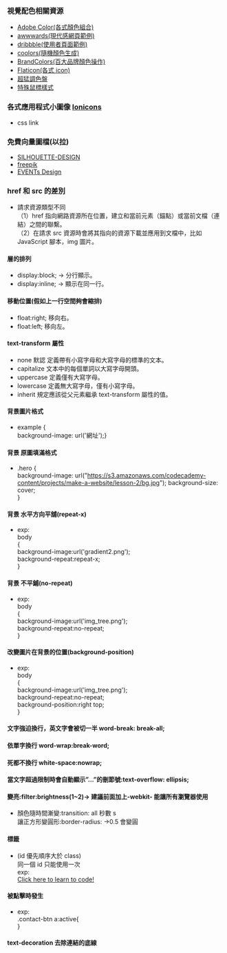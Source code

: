 ### 視覺配色相關資源

-   [Adobe Color(各式顏色組合)](https://color.adobe.com/zh/explore)
-   [awwwards(現代感網頁範例)](https://www.awwwards.com/websites/)
-   [dribbble(使用者頁面範例)](https://dribbble.com/)
-   [coolors(隨機顏色生成)](https://coolors.co/3a3335-d81e5b-f0544f-fdf0d5-c6d8d3)
-   [BrandColors(百大品牌顏色操作)](https://brandcolors.net/)
-   [Flaticon(各式 icon)](https://www.flaticon.com/)
-   [超猛調色盤](https://codepen.io/jh3y/pen/dybjLpa)
-   [特殊鼠標樣式](http://www.cursors-4u.com/)

### 各式應用程式小圖像 [Ionicons](https://ionicons.com)

-   css link <link href="https://unpkg.com/ionicons@4.5.10-0/dist/css/ionicons.min.css" rel="stylesheet">

### 免費向量圖檔(以拉)

-   [SILHOUETTE-DESIGN](https://kage-design.com/)
-   [freepik](https://www.freepik.com/)
-   [EVENTs Design](https://event-pre.com/)

### href 和 src 的差別

-   請求資源類型不同  
    （1）href 指向網路資源所在位置，建立和當前元素（錨點）或當前文檔（連結）之間的聯繫。  
    （2）在請求 src 資源時會將其指向的資源下載並應用到文檔中，比如 JavaScript 腳本，img 圖片。

#### 層的排列

-   display:block; → 分行顯示。
-   display:inline; → 顯示在同一行。

#### 移動位置(假如上一行空間夠會縮排)

-   float:right; 移向右。
-   float:left; 移向左。

#### text-transform 屬性

-   none 默認 定義帶有小寫字母和大寫字母的標準的文本。
-   capitalize 文本中的每個單詞以大寫字母開頭。
-   uppercase 定義僅有大寫字母。
-   lowercase 定義無大寫字母，僅有小寫字母。
-   inherit 規定應該從父元素繼承 text-transform 屬性的值。

#### 背景圖片格式

-   example {  
     background-image: url('網址');}

#### 背景 原圖填滿格式

-   .hero {  
     background-image: url("https://s3.amazonaws.com/codecademy-content/projects/make-a-website/lesson-2/bg.jpg");
    background-size: cover;  
    }

#### 背景 水平方向平舖(repeat-x)

-   exp:  
    body  
    {  
    background-image:url('gradient2.png');  
    background-repeat:repeat-x;  
    }

#### 背景 不平鋪(no-repeat)

-   exp:  
    body  
    {  
    background-image:url('img_tree.png');  
    background-repeat:no-repeat;  
    }

#### 改變圖片在背景的位置(background-position)

-   exp:  
    body  
    {  
    background-image:url('img_tree.png');  
    background-repeat:no-repeat;  
    background-position:right top;  
    }

#### 文字強迫換行，英文字會被切一半 word-break: break-all;

#### 依單字換行 word-wrap:break-word;

#### 死都不換行 white-space:nowrap;

#### 當文字超過限制時會自動顯示”…”的刪節號:text-overflow: ellipsis;

#### 變亮:filter:brightness(1~2)→ 建議前面加上-webkit- 能讓所有瀏覽器使用

-   顏色隨時間漸變:transition: all 秒數 s  
    讓正方形變圓形:border-radius: →0.5 會變圓

#### 標籤

-   (id 優先順序大於 class)  
    同一個 id 只能使用一次  
    exp:  
    <a id="learn-code" href="https://www.codecademy.com">Click here to learn to code!</a>

#### 被點擊時發生

-   exp:  
    .contact-btn a:active{  
    }

#### text-decoration 去除連結的底線
